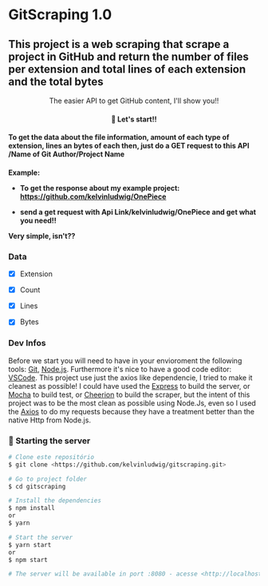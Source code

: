 # GitScraping 1.0
## This project is a web scraping that scrape a project in GitHub and return the number of files per extension and total lines of each extension and the total bytes
<p align="center">The easier API to get GitHub content, I'll show you!!</p>
<h4 align="center"> 
🚀 Let's start!!
</h4>
<h4>To get the data about the file information, amount of each type of extension, lines an bytes of each then, just do a GET request to this API /Name of Git Author/Project Name</h4>
<h4>Example:

- To get the response about my example project: https://github.com/kelvinludwig/OnePiece

- send a get request with Api Link/kelvinludwig/OnePiece and get what you need!!

Very simple, isn't??

</h4>

### Data
- [x] Extension
- [x] Count
- [x] Lines
- [x] Bytes


### Dev Infos

Before we start you will need to have in your envioroment the following tools:
[Git](https://git-scm.com), [Node.js](https://nodejs.org/en/). 
Furthermore it's nice to have a good code editor: [VSCode](https://code.visualstudio.com/).
This project use just the axios like dependencie, I tried to make it cleanest as possible!
I could have used the [Express](https://expressjs.com/pt-br/) to build the server, or [Mocha](https://mochajs.org/) to build test, or [Cheerion](https://www.npmjs.com/package/cheerio) to build the scraper, but the intent of this project was to be the most clean as possible using Node.Js, even so I used the [Axios](https://www.npmjs.com/package/axios) to do my requests because they have a treatment better than the native Http from Node.js.

### 🎲 Starting the server

```bash
# Clone este repositório
$ git clone <https://github.com/kelvinludwig/gitscraping.git>

# Go to project folder
$ cd gitscraping

# Install the dependencies
$ npm install
or
$ yarn

# Start the server
$ yarn start
or
$ npm start

# The server will be available in port :8080 - acesse <http://localhost:8080>
```
